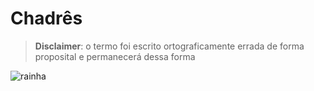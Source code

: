 # Chadrês

>__Disclaimer__: o termo foi escrito ortograficamente errada de forma proposital e permanecerá dessa forma

![rainha](https://memepedia.com.br/wp-content/uploads/2020/12/meme-gambito-da-rainha-outros-jogos-3-768x768.jpg)